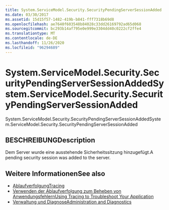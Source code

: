 ```yaml
---
title: System.ServiceModel.Security.SecurityPendingServerSessionAdded
ms.date: 03/30/2017
ms.assetid: 15d15f57-1482-419b-b841-fff7318b69d8
ms.openlocfilehash: ae7640f603548b84028c33dd26169792ad65d068
ms.sourcegitcommit: bc293b14af795e0e999e3304dd40c0222cf2ffe4
ms.translationtype: MT
ms.contentlocale: de-DE
ms.lasthandoff: 11/26/2020
ms.locfileid: "96294689"
---
```

# <a name="systemservicemodelsecuritysecuritypendingserversessionadded"></a><span data-ttu-id="bec73-102">System.ServiceModel.Security.SecurityPendingServerSessionAdded</span><span class="sxs-lookup"><span data-stu-id="bec73-102">System.ServiceModel.Security.SecurityPendingServerSessionAdded</span></span>

<span data-ttu-id="bec73-103">System.ServiceModel.Security.SecurityPendingServerSessionAdded</span><span class="sxs-lookup"><span data-stu-id="bec73-103">System.ServiceModel.Security.SecurityPendingServerSessionAdded</span></span>  
  
## <a name="description"></a><span data-ttu-id="bec73-104">BESCHREIBUNG</span><span class="sxs-lookup"><span data-stu-id="bec73-104">Description</span></span>  

 <span data-ttu-id="bec73-105">Dem Server wurde eine ausstehende Sicherheitssitzung hinzugefügt.</span><span class="sxs-lookup"><span data-stu-id="bec73-105">A pending security session was added to the server.</span></span>  
  
## <a name="see-also"></a><span data-ttu-id="bec73-106">Weitere Informationen</span><span class="sxs-lookup"><span data-stu-id="bec73-106">See also</span></span>

- [<span data-ttu-id="bec73-107">Ablaufverfolgung</span><span class="sxs-lookup"><span data-stu-id="bec73-107">Tracing</span></span>](index.md)
- [<span data-ttu-id="bec73-108">Verwenden der Ablaufverfolgung zum Beheben von Anwendungsfehlern</span><span class="sxs-lookup"><span data-stu-id="bec73-108">Using Tracing to Troubleshoot Your Application</span></span>](using-tracing-to-troubleshoot-your-application.md)
- [<span data-ttu-id="bec73-109">Verwaltung und Diagnose</span><span class="sxs-lookup"><span data-stu-id="bec73-109">Administration and Diagnostics</span></span>](../index.md)
